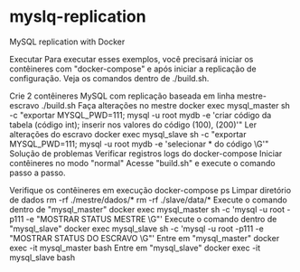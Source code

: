 # myslq-replication
MySQL replication with Docker

Executar
Para executar esses exemplos, você precisará iniciar os contêineres com "docker-compose" e após iniciar a replicação de configuração. Veja os comandos dentro de ./build.sh.

Crie 2 contêineres MySQL com replicação baseada em linha mestre-escravo
./build.sh
Faça alterações no mestre
docker exec mysql_master sh -c "exportar MYSQL_PWD=111; mysql -u root mydb -e 'criar código da tabela (código int); inserir nos valores do código (100), (200)'"
Ler alterações do escravo
docker exec mysql_slave sh -c "exportar MYSQL_PWD=111; mysql -u root mydb -e 'selecionar * do código \G'"
Solução de problemas
Verificar registros
logs do docker-compose
Iniciar contêineres no modo "normal"
Acesse "build.sh" e execute o comando passo a passo.

Verifique os contêineres em execução
docker-compose ps
Limpar diretório de dados
rm -rf ./mestre/dados/*
rm -rf ./slave/data/*
Execute o comando dentro de "mysql_master"
docker exec mysql_master sh -c 'mysql -u root -p111 -e "MOSTRAR STATUS MESTRE \G"'
Execute o comando dentro de "mysql_slave"
docker exec mysql_slave sh -c 'mysql -u root -p111 -e "MOSTRAR STATUS DO ESCRAVO \G"'
Entre em "mysql_master"
docker exec -it mysql_master bash
Entre em "mysql_slave"
docker exec -it mysql_slave bash

